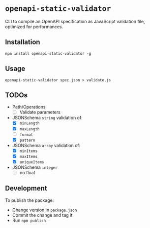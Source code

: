 # `openapi-static-validator`

CLI to compile an OpenAPI specification as JavaScript validation file, optimized for performances.

## Installation

```
npm install openapi-static-validator -g
```

## Usage

```
openapi-static-validator spec.json > validate.js
```

## TODOs

-   Path/Operations
    -   [ ] Validate parameters
-   JSONSchema `string` validation of:
    -   [x] `minLength`
    -   [x] `maxLength`
    -   [ ] `format`
    -   [x] `pattern`
-   JSONSchema `array` validation of:
    -   [x] `minItems`
    -   [x] `maxItems`
    -   [x] `uniqueItems`
-   JSONSchema `integer`
    -   [ ] no float

## Development

To publish the package:

-   Change version in `package.json`
-   Commit the change and tag it
-   Run `npm publish`
